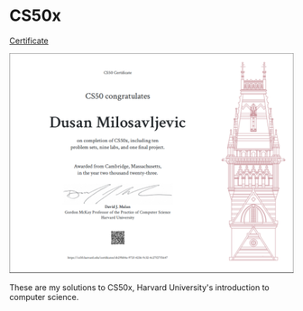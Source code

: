 # CS50x 

[Certificate](https://certificates.cs50.io/eb29b84a-972f-4236-9c32-4c27f27f5647.pdf?size=letter)

![alt text](/images/CS50xImage.PNG)

These are my solutions to CS50x, Harvard University's introduction to computer science. 